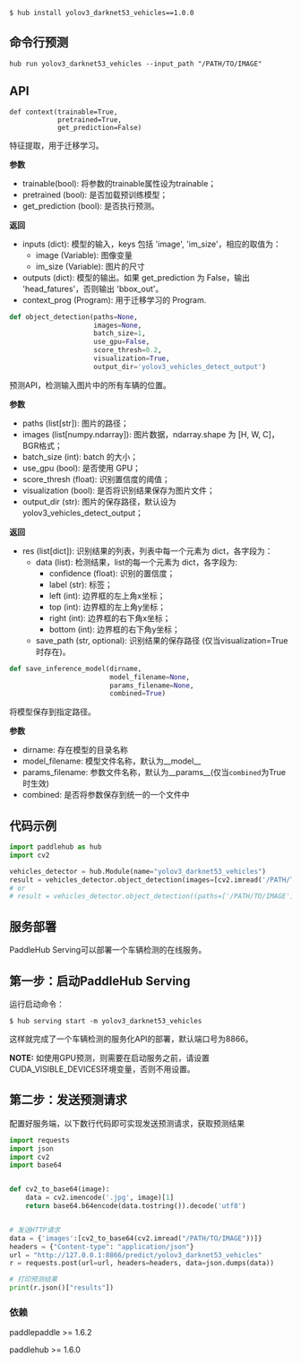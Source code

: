 ```shell
$ hub install yolov3_darknet53_vehicles==1.0.0
```

## 命令行预测

```
hub run yolov3_darknet53_vehicles --input_path "/PATH/TO/IMAGE"
```

## API

```
def context(trainable=True,
            pretrained=True,
            get_prediction=False)
```

特征提取，用于迁移学习。

**参数**

* trainable(bool): 将参数的trainable属性设为trainable；
* pretrained (bool): 是否加载预训练模型；
* get\_prediction (bool): 是否执行预测。

**返回**

* inputs (dict): 模型的输入，keys 包括 'image', 'im\_size'，相应的取值为：
    * image (Variable): 图像变量
    * im\_size (Variable): 图片的尺寸
* outputs (dict): 模型的输出。如果 get\_prediction 为 False，输出 'head\_fatures'，否则输出 'bbox\_out'。
* context\_prog (Program): 用于迁移学习的 Program.

```python
def object_detection(paths=None,
                     images=None,
                     batch_size=1,
                     use_gpu=False,
                     score_thresh=0.2,
                     visualization=True,
                     output_dir='yolov3_vehicles_detect_output')
```

预测API，检测输入图片中的所有车辆的位置。

**参数**

* paths (list\[str\]): 图片的路径；
* images (list\[numpy.ndarray\]): 图片数据，ndarray.shape 为 \[H, W, C\]，BGR格式；
* batch\_size (int): batch 的大小；
* use\_gpu (bool): 是否使用 GPU；
* score\_thresh (float): 识别置信度的阈值；
* visualization (bool): 是否将识别结果保存为图片文件；
* output\_dir (str): 图片的保存路径，默认设为 yolov3\_vehicles\_detect\_output；

**返回**

* res (list\[dict\]): 识别结果的列表，列表中每一个元素为 dict，各字段为：
    * data (list): 检测结果，list的每一个元素为 dict，各字段为:
        * confidence (float): 识别的置信度；
        * label (str): 标签；
        * left (int): 边界框的左上角x坐标；
        * top (int): 边界框的左上角y坐标；
        * right (int): 边界框的右下角x坐标；
        * bottom (int): 边界框的右下角y坐标；
    * save\_path (str, optional): 识别结果的保存路径 (仅当visualization=True时存在)。

```python
def save_inference_model(dirname,
                         model_filename=None,
                         params_filename=None,
                         combined=True)
```

将模型保存到指定路径。

**参数**

* dirname: 存在模型的目录名称
* model\_filename: 模型文件名称，默认为\_\_model\_\_
* params\_filename: 参数文件名称，默认为\_\_params\_\_(仅当`combined`为True时生效)
* combined: 是否将参数保存到统一的一个文件中

## 代码示例

```python
import paddlehub as hub
import cv2

vehicles_detector = hub.Module(name="yolov3_darknet53_vehicles")
result = vehicles_detector.object_detection(images=[cv2.imread('/PATH/TO/IMAGE')])
# or
# result = vehicles_detector.object_detection((paths=['/PATH/TO/IMAGE'])
```

## 服务部署

PaddleHub Serving可以部署一个车辆检测的在线服务。

## 第一步：启动PaddleHub Serving

运行启动命令：
```shell
$ hub serving start -m yolov3_darknet53_vehicles
```

这样就完成了一个车辆检测的服务化API的部署，默认端口号为8866。

**NOTE:** 如使用GPU预测，则需要在启动服务之前，请设置CUDA\_VISIBLE\_DEVICES环境变量，否则不用设置。

## 第二步：发送预测请求

配置好服务端，以下数行代码即可实现发送预测请求，获取预测结果

```python
import requests
import json
import cv2
import base64


def cv2_to_base64(image):
    data = cv2.imencode('.jpg', image)[1]
    return base64.b64encode(data.tostring()).decode('utf8')


# 发送HTTP请求
data = {'images':[cv2_to_base64(cv2.imread("/PATH/TO/IMAGE"))]}
headers = {"Content-type": "application/json"}
url = "http://127.0.0.1:8866/predict/yolov3_darknet53_vehicles"
r = requests.post(url=url, headers=headers, data=json.dumps(data))

# 打印预测结果
print(r.json()["results"])
```

### 依赖

paddlepaddle >= 1.6.2

paddlehub >= 1.6.0

